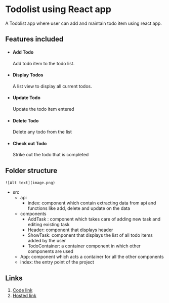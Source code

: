 # Todolist using React app
A Todolist app where user can add and maintain todo item using react app.

## Features included
* #### Add Todo ####
  Add todo item to the todo list.

* #### Display Todos ####
  A list view to display all current todos.

* #### Update Todo ####
    Update the todo item entered

* #### Delete Todo ####
    Delete any todo from the list

* #### Check out Todo ####
    Strike out the todo that is completed

## Folder structure
    ![Alt text](image.png)
  * src
    * api
      * index: component which contain extracting data from api and functions like add, delete and update on the data
    * components
      * AddTask : component which takes care of adding new task and editing existing task 
      * Header: component that displays header
      * ShowTask: component that displays the list of all todo items added by the user
      * TodoContainer: a container component in which other components are used
    * App: component which acts a container for all the other components
    * index: the entry point of the project


## Links
1. [Code link](https://github.com/Meghna24R/Todo-List-App)
2. [Hosted link](https://meghna24r.github.io/Todo-List-App/)